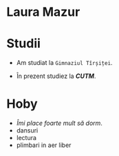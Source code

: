 # Laura Mazur
# Studii
- Am studiat la `Gimnaziul Tîrșiței`.

- În prezent studiez la ***CUTM***.
 # Hoby
- *Îmi place foarte mult să dorm*.
- dansuri
- lectura
- plimbari in aer liber
